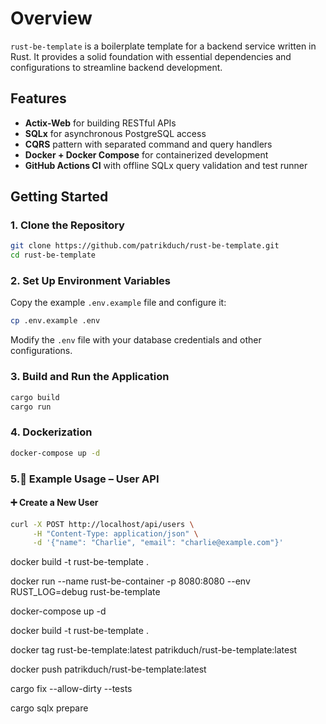 # Overview

`rust-be-template` is a boilerplate template for a backend service written in Rust. It provides a solid foundation with essential dependencies and configurations to streamline backend development.

## Features


- **Actix-Web** for building RESTful APIs
- **SQLx** for asynchronous PostgreSQL access
- **CQRS** pattern with separated command and query handlers
- **Docker + Docker Compose** for containerized development
- **GitHub Actions CI** with offline SQLx query validation and test runner


## Getting Started

### 1. Clone the Repository

```sh
git clone https://github.com/patrikduch/rust-be-template.git
cd rust-be-template
```

### 2. Set Up Environment Variables

Copy the example `.env.example` file and configure it:

```sh
cp .env.example .env
```

Modify the `.env` file with your database credentials and other configurations.


### 3. Build and Run the Application

```sh
cargo build
cargo run
```


### 4. Dockerization

```sh
docker-compose up -d
```

### 5.📌 Example Usage – User API

#### ➕ Create a New User

```sh
curl -X POST http://localhost/api/users \
     -H "Content-Type: application/json" \
     -d '{"name": "Charlie", "email": "charlie@example.com"}'
```



docker build -t rust-be-template .


docker run  --name rust-be-container -p 8080:8080 --env RUST_LOG=debug rust-be-template



docker-compose up -d


docker build -t rust-be-template  .

docker tag rust-be-template:latest patrikduch/rust-be-template:latest

docker push patrikduch/rust-be-template:latest


cargo fix --allow-dirty --tests






cargo sqlx prepare
